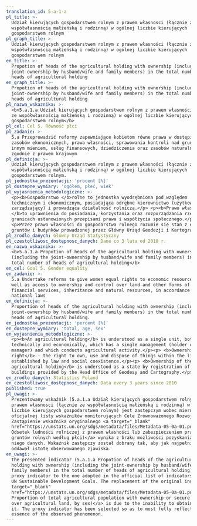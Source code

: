 ```yaml
---
translation_id: 5-a-1-a
pl_title: >-
  Udział kierujących gospodarstwem rolnym z prawem własnosci (łącznie ze
  współwłasnością małżeńską i rodzinną) w ogólnej liczbie kierujących
  gospodarstwem rolnym
pl_graph_title: >-
  Udział kierujących gospodarstwem rolnym z prawem własności (łącznie ze
  współwłasnością małżeńską i rodzinną) w ogólnej liczbie kierujących
  gospodarstwem rolnym
en_title: >-
  Propotion of heads of the agricultural holding with ownership (including the
  joint-ownership by husband/wife and family members) in the total number of
  heads of agricultural holding
en_graph_title: >-
  Propotion of heads of the agricultural holding with ownership (including the
  joint-ownership by husband/wife and family members) in the total number of
  heads of agricultural holding
pl_nazwa_wskaznika: >-
  <b>5.a.1.a Udział kierujących gospodarstwem rolnym z prawem własności (łącznie
  ze współwłasnością małżeńską i rodzinną) w ogólnej liczbie kierujących
  gospodarstwem rolnym</b>
pl_cel: Cel 5. Równość płci
pl_zadanie: >-
  5.a Przeprowadzić reformy zapewniające kobietom równe prawa w dostępie do
  zasobów ekonomicznych, prawa własności, sprawowania kontroli nad gruntami i
  innym mieniem, usług finansowych, dziedziczenia oraz zasobów naturalnych,
  zgodnie z prawem krajowym
pl_definicja: >-
  Udział kierujących gospodarstwem rolnym z prawem własności (łącznie ze
  współwłasnością małżeńską i rodzinną) w ogólnej liczbie kierujących
  gospodarstwem rolnym.
pl_jednostka_prezentacji: 'procent [%]'
pl_dostepne_wymiary: 'ogółem, płeć, wiek'
pl_wyjasnienia_metodologiczne: >-
  <p><b>Gospodarstwo </b>rolne to jednostka wyodrębniona pod względem
  technicznym i ekonomicznym, posiadająca odrębne kierownictwo (użytkownik lub
  zarządzający) i prowadząca działalność rolniczą.</p> <p><b>Prawo własności
  </b>to uprawnienia do posiadania, korzystania oraz rozporządzania rzeczami w
  granicach ustanowionych przepisami prawa i współżycia społecznego.</p>
  <p>Przez prawo własności do gospodarstwa rolnego rozumie się stan z ewidencji
  gruntów i budynków prowadzonej przez Główny Urząd Geodezji i Kartografii.</p>
pl_zrodlo_danych: Główny Urząd Statystyczny
pl_czestotliwosc_dostępnosc_danych: Dane co 3 lata od 2010 r.
en_nazwa_wskaznika: >-
  <b>5.a.1.a Propotion of heads of the agricultural holding with ownership
  (including the joint-ownership by husband/wife and family members) in the
  total number of heads of agricultural holding</b>
en_cel: Goal 5. Gender equality
en_zadanie: >-
  5.a Undertake reforms to give women equal rights to economic resources, as
  well as access to ownership and control over land and other forms of property,
  financial services, inheritance and natural resources, in accordance with
  national laws
en_definicja: >-
  Proportion of heads of the agricultural holding with ownership (including the
  joint-ownership by husband/wife and family members) in the total number of
  heads of agricultural holding.
en_jednostka_prezentacji: 'percent [%]'
en_dostepne_wymiary: 'total, age, sex'
en_wyjasnienia_metodologiczne: >-
  <p><b>An agricultural holding</b> is understood as a single unit, both
  technically and economically, which has a single management (holder or
  manager) and which conducts agricultural activity.</p><p> <b>Ownership
  right</b> - the right to own, use and dispose of things within the limits
  established by law and social coexistence.</p><p> <b>Ownership of the
  agricultural holding</b> is understood as a state by registration of land and
  buildings provided by the Head Office of Geodesy and Cartography.</p>
en_zrodlo_danych: Statistics Poland
en_czestotliwosc_dostępnosc_danych: Data every 3 years since 2010
published: true
pl_uwagi: >-
  Prezentowany wskaźnik (5.a.1.a Udział kierujących gospodarstwem rolnym z
  prawem własnosci (łącznie ze współwłasnością małżeńską i rodzinną) w ogólnej
  liczbie kierujących gospodarstwem rolnym) jest zastępczym wobec miernika z
  oficjalnej listy wskaźników monitorujących Cele Zrównoważonego Rozwoju ONZ.
  Zastąpienie wskaźnika oryginalnego <a target="_blank"
  href="https://unstats.un.org/sdgs/metadata/files/Metadata-05-0a-01.pdf">(5.a.1.a
  Odsetek ludności rolniczej z prawem własności lub zabezpieczeniem praw do
  gruntów rolnych według płci)</a> wynika z braku możliwości pozyskania dla
  niego danych. Wskaźnik zastępczy został dobrany tak, aby jak najpełniej
  oddawał istotę obserwowanego zjawiska.
en_uwagi: >-
  The presented indicator (5.a.1.a Propotion of heads of the agricultural
  holding with ownership (including the joint-ownership by husband/wife and
  family members) in the total number of heads of agricultural holding) is a
  proxy indicator to the one adopted in the official list of indicators of the
  UN Sustainable Development Goals. The replacement of the original indicator <a
  target="_blank"
  href="https://unstats.un.org/sdgs/metadata/files/Metadata-05-0a-01.pdf">(5.a.1.a
  Proportion of total agricultural population with ownership or secure rights
  over agricultural land, by sex)</a> is due to the inability to obtain data for
  it. The proxy indicator has been selected so as to most fully reflect the
  essence of the observed phenomenon.
---
```

